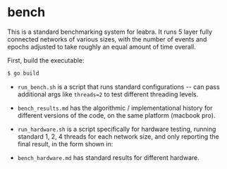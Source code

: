 # bench

This is a standard benchmarking system for leabra.  It runs 5 layer fully connected networks of various sizes, with the number of events and epochs adjusted to take roughly an equal amount of time overall.

First, build the executable:

```sh
$ go build
```

* `run_bench.sh` is a script that runs standard configurations -- can pass additional args like `threads=2` to test different threading levels.

* `bench_results.md` has the algorithmic / implementational history for different versions of the code, on the same platform (macbook pro).

* `run_hardware.sh` is a script specifically for hardware testing, running standard 1, 2, 4 threads for each network size, and only reporting the final result, in the form shown in:

* `bench_hardware.md` has standard results for different hardware.


